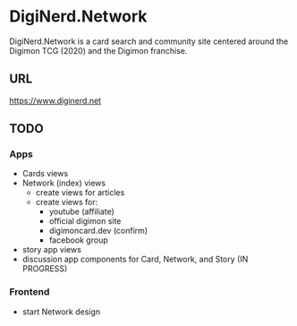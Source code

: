 # DigiNerd.Network

DigiNerd.Network is a card search and community site centered around the Digimon TCG (2020) and the Digimon franchise.

## URL

https://www.diginerd.net

## TODO

### Apps
- Cards views
- Network (index) views
  - create views for articles
  - create views for: 
    - youtube (affiliate)
    - official digimon site
    - digimoncard.dev (confirm) 
    - facebook group
- story app views
- discussion app components for Card, Network, and Story (IN PROGRESS)

### Frontend
- start Network design
